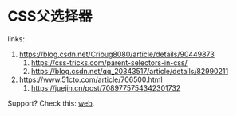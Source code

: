 # CSS父选择器

links: 

1. <https://blog.csdn.net/Cribug8080/article/details/90449873>
   1. <https://css-tricks.com/parent-selectors-in-css/>
   2. <https://blog.csdn.net/qq_20343517/article/details/82990211>
2. <https://www.51cto.com/article/706500.html>
   1. <https://juejin.cn/post/7089775754342301732>

Support? Check this: [web](https://caniuse.com/css-has).



